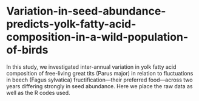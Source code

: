 # Variation-in-seed-abundance-predicts-yolk-fatty-acid-composition-in-a-wild-population-of-birds
In this study, we investigated inter-annual variation in yolk fatty acid composition of free-living great tits (Parus major) in relation to fluctuations in beech (Fagus sylvatica) fructification—their preferred food—across two years differing strongly in seed abundance. Here we place the raw data as well as the R codes used.
